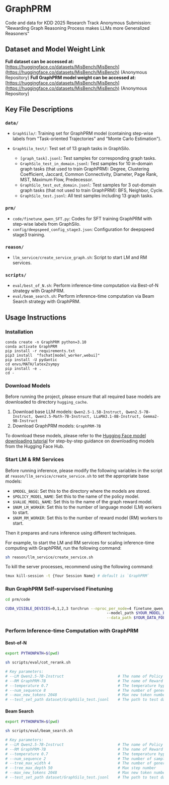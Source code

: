 # GraphPRM

Code and data for KDD 2025 Research Track Anonymous Submission: "Rewarding Graph Reasoning Process makes LLMs more Generalized Reasoners"

## Dataset and Model Weight Link

**Full dataset can be accessed at:** [https://huggingface.co/datasets/MisBench/MisBench](https://huggingface.co/datasets/MisBench/MisBench) (Anonymous Repository)
**Full GraphPRM model weight can be accessed at:** [https://huggingface.co/datasets/MisBench/MisBench](https://huggingface.co/datasets/MisBench/MisBench) (Anonymous Repository)

## Key File Descriptions

### `data/`

- `GraphSilo/`: Training set for GraphPRM model (containing step-wise labels from "Task-oriented Trajectories" and "Monte Carlo Estimation").

- `GraphSilo_test/`: Test set of 13 graph tasks in GraphSilo.
  - `[graph_task].jsonl`: Test samples for corresponding graph tasks.
  - `GraphSilo_test_in_domain.jsonl`: Test samples for 10 in-domain graph tasks (that used to train GraphPRM): Degree, Clustering Coefficient, Jaccard, Common Connectivity, Diameter, Page Rank, MST, Maximum Flow, Predecessor.
  - `GraphSilo_test_out_domain.jsonl`: Test samples for 3 out-domain graph tasks (that not used to train GraphPRM): BFS, Neighbor, Cycle.
  - `GraphSilo_test.jsonl`: All test samples including 13 graph tasks.

### `prm/`

- `code/finetune_qwen_SFT.py`: Codes for SFT training GraphPRM with step-wise labels from GraphSilo.
- `config/deepspeed_config_stage3.json`: Configuration for deepspeed stage3 training.

### `reason/`

- `llm_service/create_service_graph.sh`: Script to start LM and RM services.

### `scripts/`

- `eval/best_of_N.sh`: Perform inference-time computation via Best-of-N strategy with GraphPRM.
- `eval/beam_search.sh`: Perform inference-time computation via Beam Search strategy with GraphPRM.

## Usage Instructions

### Installation

```
conda create -n GraphPRM python=3.10
conda activate GraphPRM
pip install -r requirements.txt
pip3 install  "fschat[model_worker,webui]"
pip install -U pydantic
cd envs/MATH/latex2sympy
pip install -e .
cd -
```

### Download Models

Before running the project, please ensure that all required base models are downloaded to directory `hugging_cache`.

1. Download base LLM models: `Qwen2.5-1.5B-Instruct, Qwen2.5-7B-Instruct, Qwen2.5-Math-7B-Instruct, LLaMA3.1-8B-Instruct, Gemma2-9B-Instruct`
2. Download GraphPRM models: `GraphPRM-7B`

To download these models, please refer to the [Hugging Face model downloading tutorial](https://huggingface.co/docs/hub/models-downloading) for step-by-step guidance on downloading models from the Hugging Face Hub.

### Start LM & RM Services

Before running inference, please modify the following variables in the script at `reason/llm_service/create_service.sh` to set the appropriate base models:

- `$MODEL_BASE`: Set this to the directory where the models are stored.
- `$POLICY_MODEL_NAME`: Set this to the name of the policy model.
- `$VALUE_MODEL_NAME`: Set this to the name of the graph reward model.
- `$NUM_LM_WORKER`: Set this to the number of language model (LM) workers to start.
- `$NUM_RM_WORKER`: Set this to the number of reward model (RM) workers to start.

Then it prepares and runs inference using different techniques.

For example, to start the LM and RM services for scaling inference-time computing with GraphPRM, run the following command:
```bash
sh reason/llm_service/create_service.sh
```

To kill the server processes, recommend using the following command:
```bash
tmux kill-session -t {Your Session Name} # default is `GraphPRM`
```

### Run GraphPRM Self-supervised Finetuning
```bash
cd prm/code

CUDA_VISIBLE_DEVICES=0,1,2,3 torchrun --nproc_per_node=4 finetune_qwen_SFT.py
                                             --model_path $YOUR_MODEL_PATH \
                                             --data_path $YOUR_DATA_FOLDER_PATH
```

### Perform Inference-time Computation with GraphPRM

#### Best-of-N
```bash
export PYTHONPATH=$(pwd)

sh scripts/eval/cot_rerank.sh

# Key parameters:
# --LM Qwen2.5-7B-Instruct                        # The name of Policy Model
# --RM GraphPRM-7B                                # The name of Reward Model
# --temperature 0.7                               # The temperature hyper-parameter during generation
# --num_sequence 8                                # The number of generated samples during generation
# --max_new_tokens 2048                           # Max new token number during generation
# --test_set_path dataset/GraphSilo_test.jsonl    # The path to test data file

```

#### Beam Search
```bash
export PYTHONPATH=$(pwd)

sh scripts/eval/beam_search.sh

# Key parameters:
# --LM Qwen2.5-7B-Instruct                        # The name of Policy Model
# --RM GraphPRM-7B                                # The name of Reward Model
# --temperature 0.7                               # The temperature hyper-parameter during generation
# --num_sequence 2                                # The number of samples to remain per step
# --tree_max_width 4                              # The number of generated samples per step during generation
# --tree_max_depth 50                             # Max step number
# --max_new_tokens 2048                           # Max new token number during generation
# --test_set_path dataset/GraphSilo_test.jsonl    # The path to test data file

```